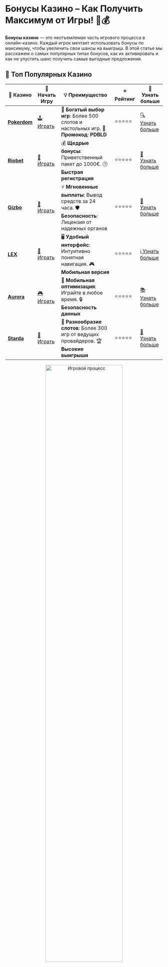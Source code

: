 # **Бонусы Казино** – Как Получить Максимум от Игры! 🎉💰

**Бонусы казино** — это неотъемлемая часть игрового процесса в онлайн-казино. Каждый игрок мечтает использовать бонусы по максимуму, чтобы увеличить свои шансы на выигрыш. В этой статье мы расскажем о самых популярных типах бонусов, как их активировать и как не упустить шанс получить самые выгодные предложения.

## 🌟 Топ Популярных Казино

| 🎲 **Казино** | 🔗 **Начать Игру** | 💡 **Преимущество** | ⭐ **Рейтинг** | 🔗 **Узнать больше** |
|--------------|---------------------|---------------------|----------------|----------------------|
| [**Pokerdom**](https://brandplay.link/4k77v2yx) | [🕹️ Играть](https://brandplay.link/4k77v2yx) | 🎉 **Богатый выбор игр**: Более 500 слотов и настольных игр. 🎁 **Промокод**: **PDBLD** | ⭐⭐⭐⭐⭐ | [🔍 Узнать больше](https://brandplay.link/4k77v2yx) |
| [**Riobet**](https://brandplay.link/7xBLTPyj) | [🎰 Играть](https://brandplay.link/7xBLTPyj) | 💰 **Щедрые бонусы**: Приветственный пакет до 1000€. 🕒 **Быстрая регистрация** | ⭐⭐⭐⭐⭐ | [📖 Узнать больше](https://brandplay.link/7xBLTPyj) |
| [**Gizbo**](https://brandplay.link/bprXw4YV) | [🎲 Играть](https://brandplay.link/bprXw4YV) | ⚡ **Мгновенные выплаты**: Вывод средств за 24 часа. 🛡️ **Безопасность**: Лицензия от надежных органов | ⭐⭐⭐⭐⭐ | [📝 Узнать больше](https://brandplay.link/bprXw4YV) |
| [**LEX**](https://brandplay.link/zW4hdDFV) | [🤑 Играть](https://brandplay.link/zW4hdDFV) | 🖥️ **Удобный интерфейс**: Интуитивно понятная навигация. 🎮 **Мобильная версия** | ⭐⭐⭐⭐⭐ | [ℹ️ Узнать больше](https://brandplay.link/zW4hdDFV) |
| [**Aurora**](https://10trafic-stat2.com/click/668546556bcc6313411604bd/6766/13032/subaccount) | [🎮 Играть](https://10trafic-stat2.com/click/668546556bcc6313411604bd/6766/13032/subaccount) | 📱 **Мобильная оптимизация**: Играйте в любое время. 🔒 **Безопасность данных** | ⭐⭐⭐⭐⭐ | [📚 Узнать больше](https://10trafic-stat2.com/click/668546556bcc6313411604bd/6766/13032/subaccount) |
| [**Starda**](https://brandplay.link/fB7xwRFL) | [🎯 Играть](https://brandplay.link/fB7xwRFL) | 🎰 **Разнообразие слотов**: Более 300 игр от ведущих провайдеров. 🏆 **Высокие выигрыши** | ⭐⭐⭐⭐⭐ | [🔎 Узнать больше](https://brandplay.link/fB7xwRFL) |

<div align="center">
    <img src="https://i.pinimg.com/originals/1d/b3/25/1db325483acbe642c6d4e6fdd73a4988.gif" alt="Игровой процесс" width="70%">
</div>

## 💎 Лучшие Бонусы и Акции

| 🎲 **Казино** | 🔗 **Начать Игру** | 💡 **Преимущество** | ⭐ **Рейтинг** | 🔗 **Узнать больше** |
|--------------|---------------------|---------------------|----------------|----------------------|
| [**Kometa**](https://brandplay.link/8ZymQJV8) | [🎰 Играть](https://brandplay.link/8ZymQJV8) | 🎁 **Эксклюзивные бонусы**: Регулярные акции и промо. 🔄 **Программы лояльности** | ⭐⭐⭐⭐☆ | [🔍 Узнать больше](https://brandplay.link/8ZymQJV8) |
| [**R7**](https://brandplay.link/bMd3Yjsw) | [🕹️ Играть](https://brandplay.link/bMd3Yjsw) | 🕒 **Круглосуточная поддержка**: Всегда на связи. 💸 **Высокие лимиты** | ⭐⭐⭐⭐☆ | [📖 Узнать больше](https://brandplay.link/bMd3Yjsw) |
| [**7K**](https://brandplay.link/BvQyFShp) | [🎲 Играть](https://brandplay.link/BvQyFShp) | 🌟 **Эксклюзивные бонусы**: Только для VIP игроков. 🎉 **Сезонные акции** | ⭐⭐⭐⭐☆ | [📝 Узнать больше](https://brandplay.link/BvQyFShp) |
| [**Kent**](https://brandplay.link/Fv2WP3js) | [🤑 Играть](https://brandplay.link/Fv2WP3js) | 📈 **Высокий RTP**: Более 98%. 💼 **Профессиональная поддержка** | ⭐⭐⭐⭐☆ | [ℹ️ Узнать больше](https://brandplay.link/Fv2WP3js) |
| [**1Xslots**](https://brandplay.link/hSB1khtr) | [🎮 Играть](https://brandplay.link/hSB1khtr) | 🎉 **Множество акций**: Еженедельные бонусы и турниры. 🛡️ **Безопасность** | ⭐⭐⭐⭐☆ | [📚 Узнать больше](https://brandplay.link/hSB1khtr) |
| [**Gama**](https://brandplay.link/j6NMKsDz) | [🎯 Играть](https://brandplay.link/j6NMKsDz) | 🔍 **Интуитивный интерфейс**: Легкость использования. 🏅 **Престижные турниры** | ⭐⭐⭐⭐☆ | [🔎 Узнать больше](https://brandplay.link/j6NMKsDz) |

<div align="center">
    <img src="https://i.pinimg.com/originals/1d/b3/25/1db325483acbe642c6d4e6fdd73a4988.gif" alt="Игровой процесс" width="70%">
</div>

## 🚀 Быстрые Выигрыши и Поддержка

| 🎲 **Казино** | 🔗 **Начать Игру** | 💡 **Преимущество** | ⭐ **Рейтинг** | 🔗 **Узнать больше** |
|--------------|---------------------|---------------------|----------------|----------------------|
| [**Onion**](https://brandplay.link/zBGRVpQ9) | [🎰 Играть](https://brandplay.link/zBGRVpQ9) | 🤑 **Низкие ставки**: Идеально для начинающих. 🔄 **Быстрые выводы** | ⭐⭐⭐⭐☆ | [🔍 Узнать больше](https://brandplay.link/zBGRVpQ9) |
| [**Чемпион**](https://temon-gter.cfd/go/lRq?p80412p304504pcc44t17455) | [🕹️ Играть](https://temon-gter.cfd/go/lRq?p80412p304504pcc44t17455) | 🏅 **Лояльная программа**: Награды за активность. 🎁 **Ежемесячные бонусы** | ⭐⭐⭐⭐☆ | [📖 Узнать больше](https://temon-gter.cfd/go/lRq?p80412p304504pcc44t17455) |
| [**Vavada**](https://vavadapartner.pro/?promo=ea5c9275-6854-4505-94fc-95ab18221945-linkb2) | [🎲 Играть](https://vavadapartner.pro/?promo=ea5c9275-6854-4505-94fc-95ab18221945-linkb2) | 🚀 **Быстрая регистрация**: Начните играть мгновенно. 🔐 **Безопасные транзакции** | ⭐⭐⭐⭐☆ | [📝 Узнать больше](https://vavadapartner.pro/?promo=ea5c9275-6854-4505-94fc-95ab18221945-linkb2) |
| [**Friends**](https://gofriends.kim/linkb2) | [🤑 Играть](https://gofriends.kim/linkb2) | 🤝 **Социальные игры**: Играйте с друзьями. 🌐 **Мультиплатформенность** | ⭐⭐⭐⭐☆ | [ℹ️ Узнать больше](https://gofriends.kim/linkb2) |
| [**1WIN**](https://brandplay.link/smXVpBbG) | [🎮 Играть](https://brandplay.link/smXVpBbG) | 🏆 **Спортивные ставки**: Широкий выбор видов спорта. 💵 **Высокие коэффициенты** | ⭐⭐⭐⭐☆ | [📚 Узнать больше](https://brandplay.link/smXVpBbG) |
| [**Drip**](https://drp-ircp01.com/c07e6a3db) | [🎯 Играть](https://drp-ircp01.com/c07e6a3db) | 🌐 **Инновационные игры**: Новейшие игровые технологии. 🛡️ **Высокая безопасность** | ⭐⭐⭐⭐☆ | [🔎 Узнать больше](https://drp-ircp01.com/c07e6a3db) |
| [**JoyCasino**](https://rpc30.call2me.pro/?/ru/registration?apkpop=0&partner=p24970p3291217pc98f) | [🎰 Играть](https://rpc30.call2me.pro/?/ru/registration?apkpop=0&partner=p24970p3291217pc98f) | 🎁 **Приятные бонусы**: Ежедневные акции и подарки. 🕹️ **Разнообразие игр** | ⭐⭐⭐⭐☆ | [🔍 Узнать больше](https://rpc30.call2me.pro/?/ru/registration?apkpop=0&partner=p24970p3291217pc98f) |

<div align="center">
    <img src="https://i.pinimg.com/originals/1d/b3/25/1db325483acbe642c6d4e6fdd73a4988.gif" alt="Игровой процесс" width="70%">
</div>
---

✨ **Выбирайте лучшее казино для себя и наслаждайтесь игрой! Удачи!** ✨


**Бонусы казино** — это отличный способ не только увеличить банкролл, но и попробовать новые игры, не рискуя собственными деньгами. Казино предлагают различные типы бонусов, от бесплатных вращений до бонусов на депозиты и кешбэков. Узнайте, как выбрать и использовать бонусы с умом!

## Виды **Бонусов Казино** 🎁💎

Онлайн-казино предлагают множество бонусов, которые могут помочь вам начать или продолжить игру. Давайте рассмотрим самые популярные типы бонусов.

### 1. **Бонусы на Депозит** 💸

Это один из самых распространенных типов бонусов. Казино удваивает (или увеличивает на определённый процент) ваш первый депозит или депозит после регистрации. Это дает игрокам шанс получить дополнительные средства для игры.

#### Основные особенности:
- Казино может предложить до 100% бонуса на первый депозит.
- Обычно бонусы на депозит имеют требования по отыгрышу.
- Возможность получить бонусы на повторные депозиты.

### 2. **Бесплатные Вращения** 🎰

Бесплатные вращения (или фриспины) — это бонусы, которые дают вам возможность крутить барабаны на слотах без использования собственных средств. Часто бесплатные вращения можно получить в рамках акций или за регистрацию.

#### Преимущества:
- Возможность выиграть без риска потерять деньги.
- Применимы в популярных слотах.
- Бесплатные вращения часто используются для продвижения новых игр.

### 3. **Бездепозитные Бонусы** 🤑

Это один из самых привлекательных бонусов, так как для его получения не нужно делать депозит. Всё, что нужно — это зарегистрироваться в казино. В зависимости от условий, вы можете получить как бонусные деньги, так и бесплатные вращения.

#### Что стоит учитывать:
- Бездепозитные бонусы могут быть ограничены по сумме.
- Часто требуются ставки или отыгрыш.
- Отличный способ начать игру без вложений.

### 4. **Кешбэк-Бонусы** 💵

Некоторые казино предлагают кешбэк, который возвращает вам часть потерянных средств. Это отличный бонус для игроков, которые не всегда выигрывают, но хотят компенсировать свои потери.

#### Преимущества кешбэка:
- Возврат части проигранных средств.
- Условия кешбэка могут быть более мягкими, чем у других бонусов.
- Идеален для тех, кто хочет продолжать играть после неудач.

### 5. **Программы Лояльности и VIP-Бонусы** 🌟

Для постоянных игроков казино часто предлагают программы лояльности и VIP-статусы, которые дают доступ к эксклюзивным бонусам и привилегиям, таким как персональные менеджеры и приоритетный вывод средств.

#### Основные особенности:
- Эксклюзивные бонусы для VIP-игроков.
- Возможность накопления баллов и обмена их на бонусы.
- Доступ к уникальным играм и событиям.

## Как Правильно Использовать **Бонусы Казино**? 🎯💡

Чтобы извлечь максимум выгоды из бонусов казино, важно следовать нескольким рекомендациям:

### 1. Внимательно читайте условия 📝

Каждый бонус имеет свои требования по отыгрышу, ограничения по времени и ставкам. Прежде чем активировать бонус, обязательно ознакомьтесь с его условиями, чтобы не оказаться в неприятной ситуации.

### 2. Играйте в рекомендованные игры 🎲

Некоторые бонусы действуют только в определённых играх или слотах. Играйте в те игры, на которые распространяется бонус, чтобы не упустить шанс получить прибыль.

### 3. Используйте бонусы по мере их получения 🎉

Не стоит сразу тратить все бонусные средства. Разделите их на несколько сессий, чтобы увеличить шанс на выигрыш и не разорить банкролл за один раз.

### 4. Воспользуйтесь бонусами на депозиты 🔄

Если казино предлагает бонусы на депозит, постарайтесь сделать депозит в тот момент, когда вам нужно пополнить баланс. Бонусы на депозит могут существенно увеличить ваши шансы на успешную игру.

## Заключение 🌟🎮

**Бонусы казино** — это отличный способ начать или продолжить игру, увеличив свой банкролл. Будьте внимательны, читайте условия бонусов и всегда выбирайте те предложения, которые помогут вам выиграть больше и с минимальными рисками. Удачи вам и больших выигрышей! 🍀💸

---

Не упустите шанс воспользоваться всеми преимуществами бонусов казино и получайте максимальное удовольствие от игры! 🎰🔥

